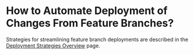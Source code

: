 # How to Automate Deployment of Changes From Feature Branches?

<head>
  <link rel="canonical" href="https://docs.kuberocketci.io/faq/how-to/developer/automate-feature-branch-deployments" />
</head>

Strategies for streamlining feature branch deployments are described in the [Deployment Strategies Overview](/docs/user-guide/auto-stable-trigger-type) page.
